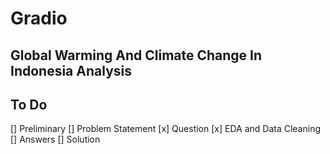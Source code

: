 # Gradio
## Global Warming And Climate Change In Indonesia Analysis
## To Do
[] Preliminary
[] Problem Statement
[x] Question
[x] EDA and Data Cleaning
[] Answers
[] Solution


